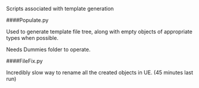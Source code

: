 Scripts associated with template generation

####Populate.py

Used to generate template file tree, along with empty objects of appropriate types when possible.

Needs Dummies folder to operate.


####FileFix.py

Incredibly slow way to rename all the created objects in UE. (45 minutes last run)